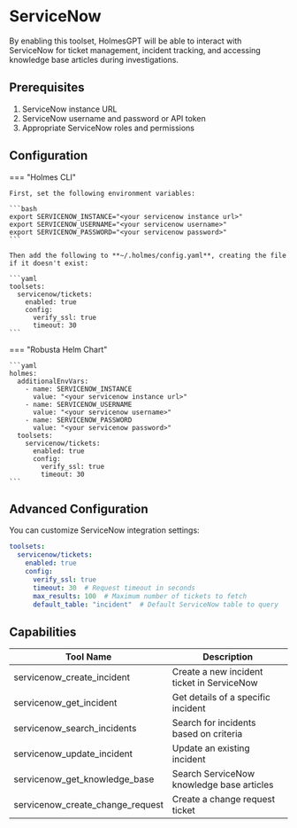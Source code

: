# ServiceNow

By enabling this toolset, HolmesGPT will be able to interact with ServiceNow for ticket management, incident tracking, and accessing knowledge base articles during investigations.

## Prerequisites

1. ServiceNow instance URL
2. ServiceNow username and password or API token
3. Appropriate ServiceNow roles and permissions

## Configuration

=== "Holmes CLI"

    First, set the following environment variables:

    ```bash
    export SERVICENOW_INSTANCE="<your servicenow instance url>"
    export SERVICENOW_USERNAME="<your servicenow username>"
    export SERVICENOW_PASSWORD="<your servicenow password>"
    ```

    Then add the following to **~/.holmes/config.yaml**, creating the file if it doesn't exist:

    ```yaml
    toolsets:
      servicenow/tickets:
        enabled: true
        config:
          verify_ssl: true
          timeout: 30
    ```

=== "Robusta Helm Chart"

    ```yaml
    holmes:
      additionalEnvVars:
        - name: SERVICENOW_INSTANCE
          value: "<your servicenow instance url>"
        - name: SERVICENOW_USERNAME
          value: "<your servicenow username>"
        - name: SERVICENOW_PASSWORD
          value: "<your servicenow password>"
      toolsets:
        servicenow/tickets:
          enabled: true
          config:
            verify_ssl: true
            timeout: 30
    ```

## Advanced Configuration

You can customize ServiceNow integration settings:

```yaml
toolsets:
  servicenow/tickets:
    enabled: true
    config:
      verify_ssl: true
      timeout: 30  # Request timeout in seconds
      max_results: 100  # Maximum number of tickets to fetch
      default_table: "incident"  # Default ServiceNow table to query
```

## Capabilities

| Tool Name | Description |
|-----------|-------------|
| servicenow_create_incident | Create a new incident ticket in ServiceNow |
| servicenow_get_incident | Get details of a specific incident |
| servicenow_search_incidents | Search for incidents based on criteria |
| servicenow_update_incident | Update an existing incident |
| servicenow_get_knowledge_base | Search ServiceNow knowledge base articles |
| servicenow_create_change_request | Create a change request ticket |
